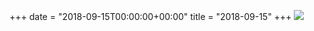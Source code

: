 +++
date = "2018-09-15T00:00:00+00:00"
title = "2018-09-15"
+++
<img class="img-fluid" src="/2018-09-15.jpg" />
